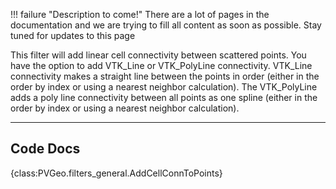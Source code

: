 !!! failure "Description to come!"
    There are a lot of pages in the documentation and we are trying to fill all content as soon as possible. Stay tuned for updates to this page

<!--- TODO --->

This filter will add linear cell connectivity between scattered points. You have the option to add VTK_Line or VTK_PolyLine connectivity. VTK_Line connectivity makes a straight line between the points in order (either in the order by index or using a nearest neighbor calculation). The VTK_PolyLine adds a poly line connectivity between all points as one spline (either in the order by index or using a nearest neighbor calculation).


-----

## Code Docs

{class:PVGeo.filters_general.AddCellConnToPoints}
